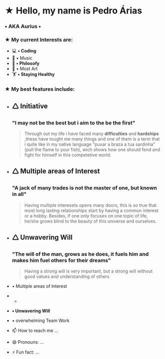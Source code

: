 # **★** Hello, my name is **Pedro Árias**
### • AKA **Aurius** •



### **★** My current Interests are:
-    💻 **• Coding**
-    🎵 • Music
-    🧠 **• Philosofy**
-    🎨 • Most Art
-    🏋️ **• Staying Healthy**



### **★** My best features include:
- ## 🛆 Initiative
   ### "I may not be the best but i aim to the be the first"
   > Through out my life i have faced many **difficulties** and **hardships** ,these have tought me many things and one of them is a term that    i quite like in my native language "puxar a braza a tua sardinha"(pull the flame to your fish), wich shows how one should fend and fight       for himself in this competetive world.

- ## 🛆 Multiple areas of Interest
   ### "A jack of many trades is not the master of one, but known in all"
   > Having multiple interesets opens many doors, this is so true that most long lasting relationships start by having a common interest or a     hobby. Besides, if one only focuses on one topic of life, he/she grows blind to the beauty of this universe and ourselves. 

- ## 🛆 Unwavering Will
   ### "The will of the man, grows as he does, it fuels him and makes him fuel others for their dreams"
   > Having a strong will is very important, but a strong will without good values and understanding of others

- • Multiple areas of Interest
-   + 
-   **• Unwavering Will**
- • overwhelming Team Work
    
- 📫 How to reach me ...
- 😄 Pronouns: ...
- ⚡ Fun fact: ...

<!---
1Aurius/1Aurius is a ✨ special ✨ repository because its `README.md` (this file) appears on your GitHub profile.
You can click the Preview link to take a look at your changes.
--->
